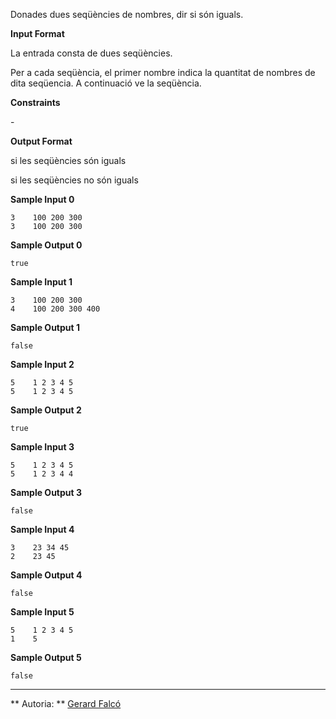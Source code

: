 Donades dues seqüències de nombres, dir si són iguals.

**Input Format**

La entrada consta de dues seqüències.

Per a cada seqüència, el primer nombre  indica la quantitat de nombres
de dita seqüencia. A continuació ve la seqüència.

**Constraints**

\-

**Output Format**

si les seqüències són iguals

si les seqüències no són iguals

**Sample Input 0**

    3    100 200 300
    3    100 200 300

**Sample Output 0**

    true

**Sample Input 1**

    3    100 200 300
    4    100 200 300 400

**Sample Output 1**

    false

**Sample Input 2**

    5    1 2 3 4 5
    5    1 2 3 4 5

**Sample Output 2**

    true

**Sample Input 3**

    5    1 2 3 4 5
    5    1 2 3 4 4

**Sample Output 3**

    false

**Sample Input 4**

    3    23 34 45
    2    23 45

**Sample Output 4**

    false

**Sample Input 5**

    5    1 2 3 4 5
    1    5

**Sample Output 5**

    false

----------

** Autoria: **
[Gerard Falcó](https://github.com/gerardfp)
